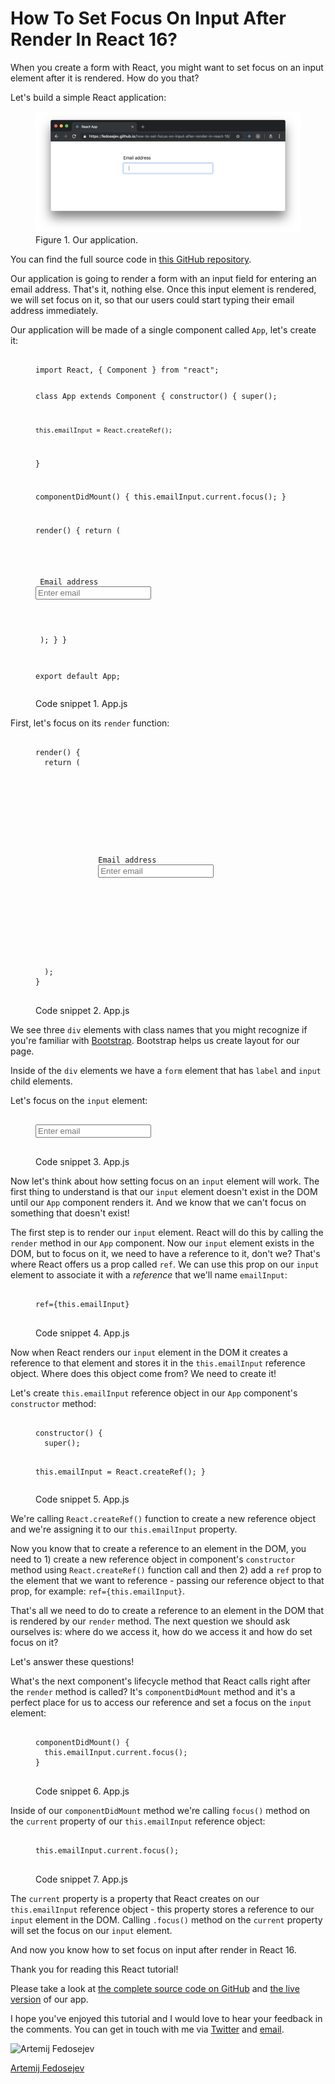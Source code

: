 # How To Set Focus On Input After Render In React 16?

When you create a form with React, you might want to set focus on an input element after it is rendered. How do you that?

Let's build a simple React application:

<figure class="figure">
  <a href="https://fedosejev.github.io/how-to-set-focus-on-input-after-render-in-react-16/" target="_blank">
    <img src="./images/app.png" alt="Application screenshot" class="figure-img img-fluid img-rounded" />
  </a>
  <figcaption class="figure-caption">Figure 1. Our application.</figcaption>
</figure>

You can find the full source code in <a href="https://github.com/fedosejev/how-to-set-focus-on-input-after-render-in-react-16">this GitHub repository</a>.

Our application is going to render a form with an input field for entering an email address. That's it, nothing else. Once this input element is rendered, we will set focus on it, so that our users could start typing their email address immediately.

Our application will be made of a single component called `App`, let's create it:

<figure class="figure">
<pre>
<code class="language-jsx">
import React, { Component } from "react";

class App extends Component {
  constructor() {
    super();

    this.emailInput = React.createRef();
  }

  componentDidMount() {
    this.emailInput.current.focus();
  }

  render() {
    return (
      <div className="container">
        <div className="row mt-5">
          <div className="col-sm-6 offset-sm-3">
            <form>
              <div className="form-group">
                <label for="email">Email address</label>
                <input
                  type="email"
                  className="form-control"
                  aria-describedby="emailHelp"
                  placeholder="Enter email"
                  ref={this.emailInput}
                />
              </div>
            </form>
          </div>
        </div>
      </div>
    );
  }
}

export default App;
</code>
</pre>
<figcaption class="figure-caption">Code snippet 1. App.js</figcaption>
</figure>

First, let's focus on its `render` function:

<figure class="figure">
<pre>
<code class="language-jsx">
render() {
  return (
    <div className="container">
      <div className="row mt-5">
        <div className="col-sm-6 offset-sm-3">
          <form>
            <div className="form-group">
              <label for="email">Email address</label>
              <input
                type="email"
                className="form-control"
                aria-describedby="emailHelp"
                placeholder="Enter email"
                ref={this.emailInput}
              />
            </div>
          </form>
        </div>
      </div>
    </div>
  );
}
</code>
</pre>
<figcaption class="figure-caption">Code snippet 2. App.js</figcaption>
</figure>

We see three `div` elements with class names that you might recognize if you're familiar with [Bootstrap](http://getbootstrap.com). Bootstrap helps us create layout for our page.

Inside of the `div` elements we have a `form` element that has `label` and `input` child elements.

Let's focus on the `input` element:

<figure class="figure">
<pre>
<code class="language-jsx">
<input
  type="email"
  className="form-control"
  aria-describedby="emailHelp"
  placeholder="Enter email"
  ref={this.emailInput}
/>
</code>
</pre>
<figcaption class="figure-caption">Code snippet 3. App.js</figcaption>
</figure>

Now let's think about how setting focus on an `input` element will work. The first thing to understand is that our `input` element doesn't exist in the DOM until our `App` component renders it. And we know that we can't focus on something that doesn't exist!

The first step is to render our `input` element. React will do this by calling the `render` method in our `App` component. Now our `input` element exists in the DOM, but to focus on it, we need to have a reference to it, don't we? That's where React offers us a prop called `ref`. We can use this prop on our `input` element to associate it with a _reference_ that we'll name `emailInput`:

<figure class="figure">
<pre>
<code class="language-jsx">
ref={this.emailInput}
</code>
</pre>
<figcaption class="figure-caption">Code snippet 4. App.js</figcaption>
</figure>

Now when React renders our `input` element in the DOM it creates a reference to that element and stores it in the `this.emailInput` reference object. Where does this object come from? We need to create it!

Let's create `this.emailInput` reference object in our `App` component's `constructor` method:

<figure class="figure">
<pre>
<code class="language-jsx">
constructor() {
  super();

  this.emailInput = React.createRef();
}
</code>
</pre>
<figcaption class="figure-caption">Code snippet 5. App.js</figcaption>
</figure>

We're calling `React.createRef()` function to create a new reference object and we're assigning it to our `this.emailInput` property.

Now you know that to create a reference to an element in the DOM, you need to 1) create a new reference object in component's `constructor` method using `React.createRef()` function call and then 2) add a `ref` prop to the element that we want to reference - passing our reference object to that prop, for example: `ref={this.emailInput}`.

That's all we need to do to create a reference to an element in the DOM that is rendered by our `render` method. The next question we should ask ourselves is: where do we access it, how do we access it and how do set focus on it?

Let's answer these questions!

What's the next component's lifecycle method that React calls right after the `render` method is called? It's `componentDidMount` method and it's a perfect place for us to access our reference and set a focus on the `input` element:

<figure class="figure">
<pre>
<code class="language-jsx">
componentDidMount() {
  this.emailInput.current.focus();
}
</code>
</pre>
<figcaption class="figure-caption">Code snippet 6. App.js</figcaption>
</figure>

Inside of our `componentDidMount` method we're calling `focus()` method on the `current` property of our `this.emailInput` reference object:

<figure class="figure">
<pre>
<code class="language-jsx">
this.emailInput.current.focus();
</code>
</pre>
<figcaption class="figure-caption">Code snippet 7. App.js</figcaption>
</figure>

The `current` property is a property that React creates on our `this.emailInput` reference object - this property stores a reference to our `input` element in the DOM. Calling `.focus()` method on the `current` property will set the focus on our `input` element.

And now you know how to set focus on input after render in React 16.

Thank you for reading this React tutorial!

Please take a look at [the complete source code on GitHub](https://github.com/fedosejev/how-to-set-focus-on-input-after-render-in-react-16) and [the live version](https://fedosejev.github.io/how-to-set-focus-on-input-after-render-in-react-16/) of our app.

I hope you've enjoyed this tutorial and I would love to hear your feedback in the comments. You can get in touch with me via [Twitter](http://twitter.com/artemy) and [email](mailto:artemij@fedosejev.com).

<img src="../__static/images/artemij-fedosejev.jpg" alt="Artemij Fedosejev" class="author-photo clip-shape" />

[Artemij Fedosejev](http://artemij.com)
